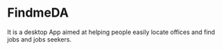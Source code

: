 # FindmeDA
It is a desktop App aimed at helping people easily locate offices and find jobs and jobs seekers.
